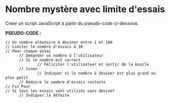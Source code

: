 #  Nombre mystère avec limite d'essais
    
Créer un script JavaScript à partir du pseudo-code ci-dessous.

**PSEUDO-CODE :**
```
// Un nombre aléatoire à deviner entre 1 et 100
// Limiter le nombre d'essais à 10
// Pour chaque essai
      // Demander un nombre à l'utilisateur
      // Si le nombre est correct
              // Féliciter l'utilisateur et sortir de la boucle
      // Sinon
              // Indiquer si le nombre à deviner est plus grand ou plus petit
      // Réduire le nombre d'essais restants
// Fin Pour
// Si tous les essais sont utilisés sans deviner
      // Indiquer la défaite
```